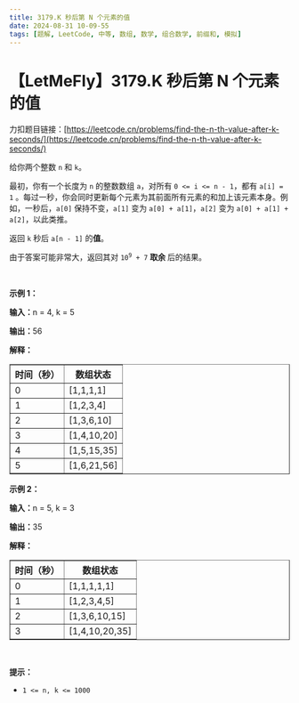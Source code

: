 ```yaml
---
title: 3179.K 秒后第 N 个元素的值
date: 2024-08-31 10-09-55
tags: [题解, LeetCode, 中等, 数组, 数学, 组合数学, 前缀和, 模拟]
---
```


# 【LetMeFly】3179.K 秒后第 N 个元素的值

力扣题目链接：[https://leetcode.cn/problems/find-the-n-th-value-after-k-seconds/](https://leetcode.cn/problems/find-the-n-th-value-after-k-seconds/)

<p>给你两个整数 <code>n</code> 和 <code>k</code>。</p>

<p>最初，你有一个长度为 <code>n</code> 的整数数组 <code>a</code>，对所有 <code>0 &lt;= i &lt;= n - 1</code>，都有 <code>a[i] = 1</code> 。每过一秒，你会同时更新每个元素为其前面所有元素的和加上该元素本身。例如，一秒后，<code>a[0]</code> 保持不变，<code>a[1]</code> 变为 <code>a[0] + a[1]</code>，<code>a[2]</code> 变为 <code>a[0] + a[1] + a[2]</code>，以此类推。</p>

<p>返回 <code>k</code> 秒后 <code>a[n - 1]</code> 的<strong>值</strong>。</p>

<p>由于答案可能非常大，返回其对 <code>10<sup>9</sup> + 7</code> <strong>取余 </strong>后的结果。</p>

<p>&nbsp;</p>

<p><strong class="example">示例 1：</strong></p>

<div class="example-block">
<p><strong>输入：</strong><span class="example-io">n = 4, k = 5</span></p>

<p><strong>输出：</strong><span class="example-io">56</span></p>

<p><strong>解释：</strong></p>

<table border="1">
	<tbody>
		<tr>
			<th>时间（秒）</th>
			<th>数组状态</th>
		</tr>
		<tr>
			<td>0</td>
			<td>[1,1,1,1]</td>
		</tr>
		<tr>
			<td>1</td>
			<td>[1,2,3,4]</td>
		</tr>
		<tr>
			<td>2</td>
			<td>[1,3,6,10]</td>
		</tr>
		<tr>
			<td>3</td>
			<td>[1,4,10,20]</td>
		</tr>
		<tr>
			<td>4</td>
			<td>[1,5,15,35]</td>
		</tr>
		<tr>
			<td>5</td>
			<td>[1,6,21,56]</td>
		</tr>
	</tbody>
</table>
</div>

<p><strong class="example">示例 2：</strong></p>

<div class="example-block">
<p><strong>输入：</strong><span class="example-io">n = 5, k = 3</span></p>

<p><strong>输出：</strong><span class="example-io">35</span></p>

<p><strong>解释：</strong></p>

<table border="1">
	<tbody>
		<tr>
			<th>时间（秒）</th>
			<th>数组状态</th>
		</tr>
		<tr>
			<td>0</td>
			<td>[1,1,1,1,1]</td>
		</tr>
		<tr>
			<td>1</td>
			<td>[1,2,3,4,5]</td>
		</tr>
		<tr>
			<td>2</td>
			<td>[1,3,6,10,15]</td>
		</tr>
		<tr>
			<td>3</td>
			<td>[1,4,10,20,35]</td>
		</tr>
	</tbody>
</table>
</div>

<p>&nbsp;</p>

<p><strong>提示：</strong></p>

<ul>
	<li><code>1 &lt;= n, k &lt;= 1000</code></li>
</ul>


    